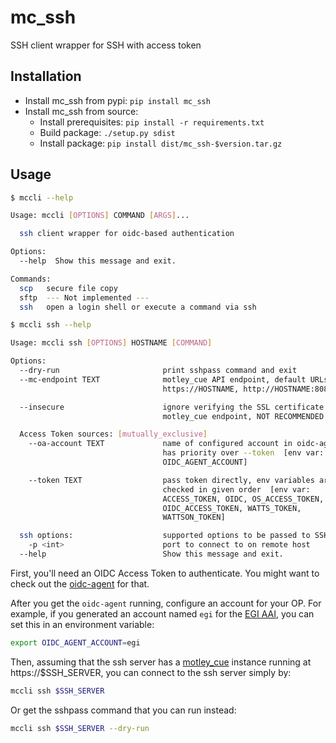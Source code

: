 # mc_ssh
SSH client wrapper for SSH with access token

## Installation

- Install mc_ssh from pypi: `pip install mc_ssh`
- Install mc_ssh from source:
    - Install prerequisites: `pip install -r requirements.txt`
    - Build package: `./setup.py sdist`
    - Install package: `pip install dist/mc_ssh-$version.tar.gz`
<!-- - Debian package:
    ```
    apt-get install python3 python3-venv
    dpkg -i motley-cue-client_$version.deb
    ``` -->

<!-- ## Configuration -->

## Usage

```sh
$ mccli --help

Usage: mccli [OPTIONS] COMMAND [ARGS]...

  ssh client wrapper for oidc-based authentication

Options:
  --help  Show this message and exit.

Commands:
  scp   secure file copy
  sftp  --- Not implemented ---
  ssh   open a login shell or execute a command via ssh

$ mccli ssh --help

Usage: mccli ssh [OPTIONS] HOSTNAME [COMMAND]

Options:
  --dry-run                       print sshpass command and exit
  --mc-endpoint TEXT              motley_cue API endpoint, default URLs:
                                  https://HOSTNAME, http://HOSTNAME:8080

  --insecure                      ignore verifying the SSL certificate for
                                  motley_cue endpoint, NOT RECOMMENDED

  Access Token sources: [mutually_exclusive]
    --oa-account TEXT             name of configured account in oidc-agent,
                                  has priority over --token  [env var:
                                  OIDC_AGENT_ACCOUNT]

    --token TEXT                  pass token directly, env variables are
                                  checked in given order  [env var:
                                  ACCESS_TOKEN, OIDC, OS_ACCESS_TOKEN,
                                  OIDC_ACCESS_TOKEN, WATTS_TOKEN,
                                  WATTSON_TOKEN]

  ssh options:                    supported options to be passed to SSH
    -p <int>                      port to connect to on remote host
  --help                          Show this message and exit.
```

First, you'll need an OIDC Access Token to authenticate.
You might want to check out the [oidc-agent](https://github.com/indigo-dc/oidc-agent) for that.

After you get the `oidc-agent` running, configure an account for your OP.
For example, if you generated an account named `egi` for the [EGI AAI](https://aai.egi.eu/oidc), you can set this in an environment variable:
```sh
export OIDC_AGENT_ACCOUNT=egi
```
Then, assuming that the ssh server has a [motley_cue](https://github.com/dianagudu/motley_cue) instance running at https://$SSH_SERVER, you can connect to the ssh server simply by:
```sh
mccli ssh $SSH_SERVER
```
Or get the sshpass command that you can run instead:
```sh
mccli ssh $SSH_SERVER --dry-run
```